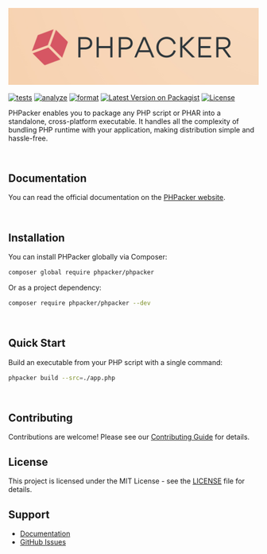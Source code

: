 ![PHPacker](https://github.com/phpacker/phpacker/blob/main/art/readme-logo.jpg?raw=true)

[![tests](https://github.com/phpacker/phpacker/actions/workflows/pest.yml/badge.svg)](https://github.com/phpacker/phpacker/actions/workflows/pest.yml)
[![analyze](https://github.com/phpacker/phpacker/actions/workflows/phpstan.yml/badge.svg)](https://github.com/phpacker/phpacker/actions/workflows/phpstan.yml)
[![format](https://github.com/phpacker/phpacker/actions/workflows/pint.yml/badge.svg)](https://github.com/phpacker/phpacker/actions/workflows/pint.yml)
[![Latest Version on Packagist](https://img.shields.io/packagist/v/phpacker/phpacker.svg)](https://packagist.org/packages/phpacker/phpacker)
[![License](https://img.shields.io/github/license/phpacker/phpacker.svg)](LICENSE.md)

PHPacker enables you to package any PHP script or PHAR into a standalone, cross-platform executable. It handles all the complexity of bundling PHP runtime with your application, making distribution simple and hassle-free.

<br />

## Documentation

You can read the official documentation on the [PHPacker website](https://phpacker.dev).

<br />

## Installation

You can install PHPacker globally via Composer:

```bash
composer global require phpacker/phpacker
```

Or as a project dependency:

```bash
composer require phpacker/phpacker --dev
```

<br />

## Quick Start

Build an executable from your PHP script with a single command:

```bash
phpacker build --src=./app.php
```

<br />

## Contributing

Contributions are welcome! Please see our [Contributing Guide](CONTRIBUTING.md) for details.

## License

This project is licensed under the MIT License - see the [LICENSE](LICENSE.md) file for details.

## Support

- [Documentation](https://phpacker.github.io/docs)
- [GitHub Issues](https://github.com/phpacker/phpacker/issues)

